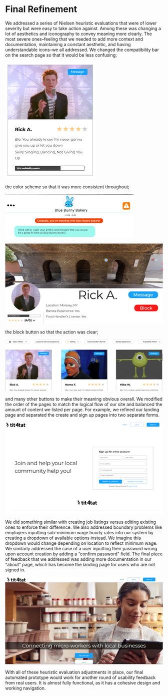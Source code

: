 # Final Refinement
We addressed a series of Nielsen heuristic evaluations that were of lower severity but were easy to take action against. Among these was changing a lot of aesthetics and iconography to convey meaning more clearly. The most severe ones–feeling that we needed to add more context and documentation, maintaining a constant aesthetic, and having understandable icons–we all addressed. We changed the compatibility bar on the search page so that it would be less confusing; 

 ![Final_Refinement_1](Final_Refinement_1.png)

the color scheme so that it was more consistent throughout; 

  ![Final_Refinement_3](Final_Refinement_3.png)

 ![Final_Refinement_4](Final_Refinement_4.png)

the block button so that the action was clear; 



![Joblistings](joblistings.png)

and many other buttons to make their meaning obvious overall. We modified the order of the pages to match the logical flow of our site and balanced the amount of content we listed per page. For example, we refined our landing page and separated the create and sign up pages into two separate forms. 

![Final_Refinement_16](Final_Refinement_16.png)

We did something similar with creating job listings versus editing existing ones to enforce their difference. We also addressed boundary problems like employers inputting sub-minimum wage hourly rates into our system by creating a dropdown of available options instead. We imagine this dropdown would change depending on location to reflect minimum wage. We similarly addressed the case of a user inputting their password wrong upon account creation by adding a “confirm password” field. The final piece of feedback that we addressed was adding more documentation in our “about” page, which has become the landing page for users who are not signed in. 

 ![Final_Refinement_7](Final_Refinement_7.png)

With all of these heuristic evaluation adjustments in place, our final automated prototype would work for another round of usability feedback from real users. It is almost fully functional, as it has a cohesive design and working navigation.


